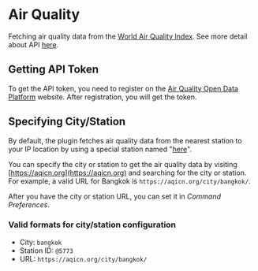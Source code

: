 # Air Quality

Fetching air quality data from the [World Air Quality Index](https://waqi.info/). See more detail about API [here](https://aqicn.org/api/).

## Getting API Token

To get the API token, you need to register on the [Air Quality Open Data Platform](https://aqicn.org/data-platform/token/) website. After registration, you will get the token.

## Specifying City/Station

By default, the plugin fetches air quality data from the nearest station to your IP location by using a special station named "[here](https://aqicn.org/here)".

You can specify the city or station to get the air quality data by visiting [https://aqicn.org](https://aqicn.org) and searching for the city or station. For example, a valid URL for Bangkok is `https://aqicn.org/city/bangkok/`.

After you have the city or station URL, you can set it in _Command Preferences_.

### Valid formats for city/station configuration

- City: `bangkok`
- Station ID: `@5773`
- URL: `https://aqicn.org/city/bangkok/`
